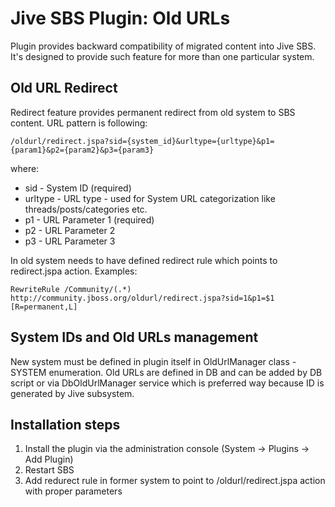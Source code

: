 Jive SBS Plugin: Old URLs
===========

Plugin provides backward compatibility of migrated content into Jive SBS.
It's designed to provide such feature for more than one particular system.

Old URL Redirect
----------------

Redirect feature provides permanent redirect from old system to SBS content.
URL pattern is following:

	/oldurl/redirect.jspa?sid={system_id}&urltype={urltype}&p1={param1}&p2={param2}&p3={param3}

where:

 * sid - System ID (required)
 * urltype - URL type - used for System URL categorization like threads/posts/categories etc.
 * p1 - URL Parameter 1 (required)
 * p2 - URL Parameter 2
 * p3 - URL Parameter 3

In old system needs to have defined redirect rule which points to redirect.jspa action. Examples:

    RewriteRule /Community/(.*) http://community.jboss.org/oldurl/redirect.jspa?sid=1&p1=$1 [R=permanent,L]

System IDs and Old URLs management
----------------------------------

New system must be defined in plugin itself in OldUrlManager class - SYSTEM enumeration.
Old URLs are defined in DB and can be added by DB script or via DbOldUrlManager service which is preferred way because ID is generated by Jive subsystem.

Installation steps
------------------

1. Install the plugin via the administration console (System -> Plugins -> Add Plugin)
2. Restart SBS
3. Add redurect rule in former system to point to /oldurl/redirect.jspa action with proper parameters
